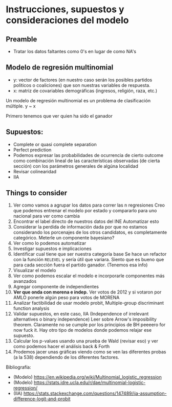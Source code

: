 # Instrucciones, supuestos y consideraciones del modelo

## Preamble
- Tratar los datos faltantes como 0's en lugar de como NA's

## Modelo de regresión multinomial 
- y: vector de factores (en nuestro caso serán los posibles partidos politicos o coaliciones) que son nuestras variables de respuesta.
- x: matriz de covariables demográficas (ingresos, religión, raza, etc.) 

Un modelo de regresión multinomial es un problema de clasificación múltiple. 
y ~ x

Primero tenemos que ver quien ha sido el ganador 

## Supuestos:
- Complete or quasi complete separation
- Perfect prediction
- Podemos expresar las probabilidades de ocurrencia de cierto outcome como combinación lineal de las características observadas (de cierta sección) con los parámetros generales de algúna localidad
- Revisar colinearidad
- IIA 


## Things to consider
1. Ver como vamos a agrupar los datos para correr las n regresiones
	Creo que podemos entrenar el modelo por estado y compararlo para uno nacional para ver como cambia
2. Encontrar el label directo de nuestros datos del INE
	Automatizar esto
3. Considerar la perdida de información dada por que no estamos considerando los porcenajes de los otros candidatos, es completamente categórico.
	Meterle un componente bayesiano?
4. Ver como lo podemos automatizar
5. Investigar supuestos e implicaciones
6. Identificar cual tiene que ser nuestra categoría base
	Se hace un refactor con la función `RELEVEL` y sería útil que variara. Siento que es bueno que para cada sección fuera el partido ganador. (Tenemos esa info)
7. Visualizar el modelo
8. Ver como podemos escalar el modelo e incorporarle componentes más avanzados
9. Agregar componente de independientes
10. **Ver que onda con morena e indep.**
	Ver votos de 2012 y si votaron por AMLO ponerle algún peso para votos de MORENA
11. Analizar factibilidad de usar modelo probit, Multiple-group discriminant function analysis
12. Validar supuestos, en este caso, IIA (Independence of irrelevant alternatives o binary independence) Leer sobre Arrow's imposibility theorem. Claramente no se cumple por los principios de BH peeeero for now fuck it. Hay otro tipo de modelos donde podemos relajar ese supuesto.
13. Calcular los p-values usando una prueba de Wald (revisar eso) y ver como podemos hacer el análisis back & Forth
14. Prodemos jacer unas gráficas viendo como se ven las diferentes probas (a la 538) dependiendo de los diferentes factores.

Bibliografía:
- (Modelo) https://en.wikipedia.org/wiki/Multinomial_logistic_regression
- (Modelo) https://stats.idre.ucla.edu/r/dae/multinomial-logistic-regression/
- (IIA) https://stats.stackexchange.com/questions/147489/iia-assumption-difference-logit-and-probit
